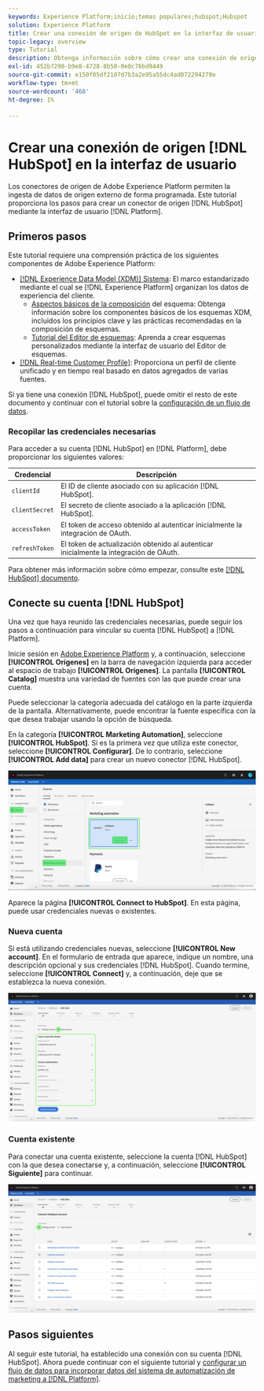 ```yaml
---
keywords: Experience Platform;inicio;temas populares;hubspot;Hubspot
solution: Experience Platform
title: Crear una conexión de origen de HubSpot en la interfaz de usuario
topic-legacy: overview
type: Tutorial
description: Obtenga información sobre cómo crear una conexión de origen de HubSpot mediante la interfaz de usuario de Adobe Experience Platform.
exl-id: 452b7290-b9e8-4728-8b58-0e0c76bd9449
source-git-commit: e150f05df2107d7b3a2e95a55dc4ad072294279e
workflow-type: tm+mt
source-wordcount: '468'
ht-degree: 1%

---
```


# Crear una conexión de origen [!DNL HubSpot] en la interfaz de usuario

Los conectores de origen de Adobe Experience Platform permiten la ingesta de datos de origen externo de forma programada. Este tutorial proporciona los pasos para crear un conector de origen [!DNL HubSpot] mediante la interfaz de usuario [!DNL Platform].

## Primeros pasos

Este tutorial requiere una comprensión práctica de los siguientes componentes de Adobe Experience Platform:

* [[!DNL Experience Data Model (XDM)] Sistema](../../../../../xdm/home.md): El marco estandarizado mediante el cual se  [!DNL Experience Platform] organizan los datos de experiencia del cliente.
   * [Aspectos básicos de la composición](../../../../../xdm/schema/composition.md) del esquema: Obtenga información sobre los componentes básicos de los esquemas XDM, incluidos los principios clave y las prácticas recomendadas en la composición de esquemas.
   * [Tutorial del Editor de esquemas](../../../../../xdm/tutorials/create-schema-ui.md): Aprenda a crear esquemas personalizados mediante la interfaz de usuario del Editor de esquemas.
* [[!DNL Real-time Customer Profile]](../../../../../profile/home.md): Proporciona un perfil de cliente unificado y en tiempo real basado en datos agregados de varias fuentes.

Si ya tiene una conexión [!DNL HubSpot], puede omitir el resto de este documento y continuar con el tutorial sobre la [configuración de un flujo de datos](../../dataflow/marketing-automation.md).

### Recopilar las credenciales necesarias

Para acceder a su cuenta [!DNL HubSpot] en [!DNL Platform], debe proporcionar los siguientes valores:

| Credencial | Descripción |
| ---------- | ----------- |
| `clientId` | El ID de cliente asociado con su aplicación [!DNL HubSpot]. |
| `clientSecret` | El secreto de cliente asociado a la aplicación [!DNL HubSpot]. |
| `accessToken` | El token de acceso obtenido al autenticar inicialmente la integración de OAuth. |
| `refreshToken` | El token de actualización obtenido al autenticar inicialmente la integración de OAuth. |

Para obtener más información sobre cómo empezar, consulte este [[!DNL HubSpot] documento](https://developers.hubspot.com/docs/methods/oauth2/oauth2-overview).

## Conecte su cuenta [!DNL HubSpot]

Una vez que haya reunido las credenciales necesarias, puede seguir los pasos a continuación para vincular su cuenta [!DNL HubSpot] a [!DNL Platform].

Inicie sesión en [Adobe Experience Platform](https://platform.adobe.com) y, a continuación, seleccione **[!UICONTROL Orígenes]** en la barra de navegación izquierda para acceder al espacio de trabajo **[!UICONTROL Orígenes]**. La pantalla **[!UICONTROL Catalog]** muestra una variedad de fuentes con las que puede crear una cuenta.

Puede seleccionar la categoría adecuada del catálogo en la parte izquierda de la pantalla. Alternativamente, puede encontrar la fuente específica con la que desea trabajar usando la opción de búsqueda.

En la categoría **[!UICONTROL Marketing Automation]**, seleccione **[!UICONTROL HubSpot]**. Si es la primera vez que utiliza este conector, seleccione **[!UICONTROL Configurar]**. De lo contrario, seleccione **[!UICONTROL Add data]** para crear un nuevo conector [!DNL HubSpot].

![catálogo](../../../../images/tutorials/create/hubspot/catalog.png)

Aparece la página **[!UICONTROL Connect to HubSpot]**. En esta página, puede usar credenciales nuevas o existentes.

### Nueva cuenta

Si está utilizando credenciales nuevas, seleccione **[!UICONTROL New account]**. En el formulario de entrada que aparece, indique un nombre, una descripción opcional y sus credenciales [!DNL HubSpot]. Cuando termine, seleccione **[!UICONTROL Connect]** y, a continuación, deje que se establezca la nueva conexión.

![connect](../../../../images/tutorials/create/hubspot/connect.png)

### Cuenta existente

Para conectar una cuenta existente, seleccione la cuenta [!DNL HubSpot] con la que desea conectarse y, a continuación, seleccione **[!UICONTROL Siguiente]** para continuar.

![existente](../../../../images/tutorials/create/hubspot/existing.png)

## Pasos siguientes

Al seguir este tutorial, ha establecido una conexión con su cuenta [!DNL HubSpot]. Ahora puede continuar con el siguiente tutorial y [configurar un flujo de datos para incorporar datos del sistema de automatización de marketing a [!DNL Platform]](../../dataflow/marketing-automation.md).
